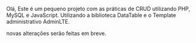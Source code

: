 Olá, 
Este é um pequeno projeto com as práticas de CRUD utilizando PHP, MySQL e JavaScript.
Utilizando a biblioteca DataTable e o Template administrativo AdminLTE.

novas alterações serão feitas em breve.